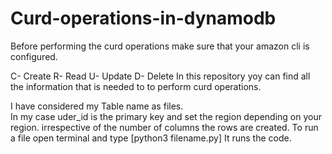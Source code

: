 # Curd-operations-in-dynamodb


Before performing the curd operations make sure that your amazon cli is configured.

C- Create
R- Read
U- Update
D- Delete
  In this repository yoy can find all the information that is needed to to perform curd operations.


I have considered my Table name as files.</br>
In my case uder_id is the primary key and set the region depending on your region.
irrespective of the number of columns the rows are created.
To run a file open terminal and type [python3 filename.py] It runs the code.


